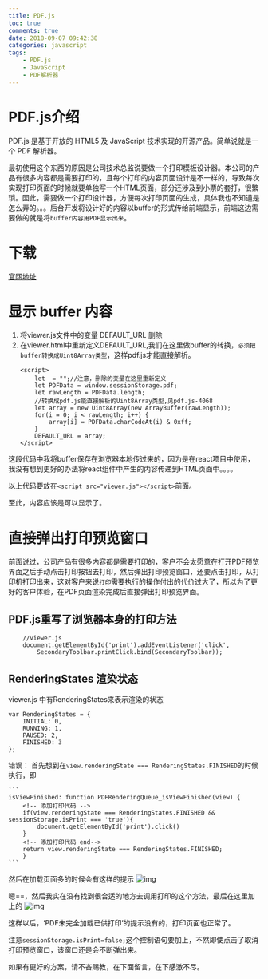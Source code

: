 ```yaml
---
title: PDF.js
toc: true
comments: true
date: 2018-09-07 09:42:38
categories: javascript
tags: 
    - PDF.js 
    - JavaScript 
    - PDF解析器
---
```

# PDF.js介绍
PDF.js 是基于开放的 HTML5 及 JavaScript 技术实现的开源产品。简单说就是一个 PDF 解析器。

最初使用这个东西的原因是公司技术总监说要做一个打印模板设计器。本公司的产品有很多内容都是需要打印的，且每个打印的内容页面设计是不一样的，导致每次实现打印页面的时候就要单独写一个HTML页面，部分还涉及到小票的套打，很繁琐。因此，需要做一个打印设计器，方便每次打印页面的生成，具体我也不知道是怎么弄的。。。后台开发将设计好的内容以buffer的形式传给前端显示，前端这边需要做的就是将`buffer内容用PDF显示出来`。
# 下载
[官网地址](http://mozilla.github.io/pdf.js/)

# 显示 buffer 内容
1. 将viewer.js文件中的变量 DEFAULT_URL 删除
2. 在viewer.html中重新定义DEFAULT_URL,我们在这里做buffer的转换，`必须把buffer转换成Uint8Array类型`，这样pdf.js才能直接解析。
    ```
    <script>
        let  = "";//注意，删除的变量在这里重新定义
        let PDFData = window.sessionStorage.pdf;
        let rawLength = PDFData.length;
        //转换成pdf.js能直接解析的Uint8Array类型,见pdf.js-4068
        let array = new Uint8Array(new ArrayBuffer(rawLength));
        for(i = 0; i < rawLength; i++) {
            array[i] = PDFData.charCodeAt(i) & 0xff;
        }
        DEFAULT_URL = array;
    </script>
    ```
这段代码中我将buffer保存在浏览器本地传过来的，因为是在react项目中使用，我没有想到更好的办法将react组件中产生的内容传递到HTML页面中。。。。

以上代码要放在`<script src="viewer.js"></script>`前面。

至此，内容应该是可以显示了。

# 直接弹出打印预览窗口

前面说过，公司产品有很多内容都是需要打印的，客户不会太愿意在打开PDF预览界面之后手动点击打印按钮去打印，然后弹出打印预览窗口，还要点击打印，从打印机打印出来，这对客户来说`打印`需要执行的操作付出的代价过大了，所以为了更好的客户体验，在PDF页面渲染完成后直接弹出打印预览界面。

## PDF.js重写了浏览器本身的打印方法

```
    //viewer.js
    document.getElementById('print').addEventListener('click',
        SecondaryToolbar.printClick.bind(SecondaryToolbar));
```
## RenderingStates 渲染状态
viewer.js 中有RenderingStates来表示渲染的状态
```
var RenderingStates = {
    INITIAL: 0,
    RUNNING: 1,
    PAUSED: 2,
    FINISHED: 3
};
```
错误：
    首先想到在`view.renderingState === RenderingStates.FINISHED`的时候执行，即

    ```
    isViewFinished: function PDFRenderingQueue_isViewFinished(view) {
        <!-- 添加打印代码 -->
        if(view.renderingState === RenderingStates.FINISHED && sessionStorage.isPrint === 'true'){
            document.getElementById('print').click()
        }
        <!-- 添加打印代码 end-->
        return view.renderingState === RenderingStates.FINISHED;
        }
    ```
然后在加载页面多的时候会有这样的提示
![img](http://pe5s1kztp.bkt.clouddn.com/images/PDF%E8%AD%A6%E5%91%8A.jpg "PDF未完全加载已供打印")

嗯==，然后我实在没有找到很合适的地方去调用打印的这个方法，最后在这里加上的
![img](http://pe5s1kztp.bkt.clouddn.com/images/menu.saveimg.savepath20180907155350.jpg)

这样以后，‘PDF未完全加载已供打印’的提示没有的，打印页面也正常了。

注意`sessionStorage.isPrint=false;`这个控制语句要加上，不然即使点击了取消打印预览窗口，该窗口还是会不断弹出来。

如果有更好的方案，请不吝赐教，在下面留言，在下感激不尽。